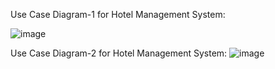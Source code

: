 Use Case Diagram-1 for Hotel Management System:

![image](https://user-images.githubusercontent.com/94346768/142736777-a29466de-7d6f-4b45-a3dd-a645c0beb3bf.png)


Use Case Diagram-2 for Hotel Management System:
![image](https://user-images.githubusercontent.com/94346768/142749140-0c5a288b-5124-4754-b468-5a576887190d.png)




                            

